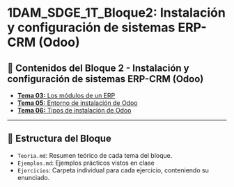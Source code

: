 # 1DAM_SDGE_1T_Bloque2: Instalación y configuración de sistemas ERP-CRM (Odoo)

## 📘 Contenidos del Bloque 2 - Instalación y configuración de sistemas ERP-CRM (Odoo)

- [**Tema 03:** Los módulos de un ERP](TEMA03/APUNTES.md) 
- [**Tema 05:** Entorno de instalación de Odoo](TEMA05/APUNTES.md) 
- [**Tema 06:** Tipos de instalación de Odoo](TEMA06/APUNTES.md) 

---

## 📂 Estructura del Bloque

- `Teoria.md`: Resumen teórico de cada tema del bloque.
- `Ejemplos.md`: Ejemplos prácticos vistos en clase
- `Ejercicios`: Carpeta individual para cada ejercicio, conteniendo su enunciado.
